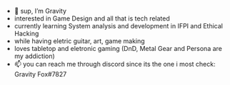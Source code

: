 - 👋 sup, I’m Gravity
- interested in Game Design and all that is tech related
- currently learning System analysis and development in IFPI and Ethical Hacking
- while having eletric guitar, art, game making
- loves tabletop and eletronic gaming (DnD, Metal Gear and Persona are my addiction)
- 📫 you can reach me through discord since its the one i most check: Gravity Fox#7827

<!---
GravityProto/GravityProto is a ✨ special ✨ repository because its `README.md` (this file) appears on your GitHub profile.
You can click the Preview link to take a look at your changes.
--->
